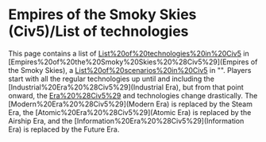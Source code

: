 # Empires of the Smoky Skies (Civ5)/List of technologies

This page contains a list of [List%20of%20technologies%20in%20Civ5](technologies) in [Empires%20of%20the%20Smoky%20Skies%20%28Civ5%29](Empires of the Smoky Skies), a [List%20of%20scenarios%20in%20Civ5](scenario) in "". Players start with all the regular technologies up until and including the [Industrial%20Era%20%28Civ5%29](Industrial Era), but from that point onward, the [Era%20%28Civ5%29](eras) and technologies change drastically. The [Modern%20Era%20%28Civ5%29](Modern Era) is replaced by the Steam Era, the [Atomic%20Era%20%28Civ5%29](Atomic Era) is replaced by the Airship Era, and the [Information%20Era%20%28Civ5%29](Information Era) is replaced by the Future Era.